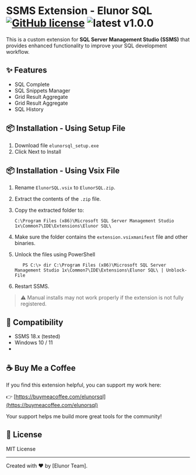 # SSMS Extension - Elunor SQL [![GitHub license](https://img.shields.io/badge/license-MIT-blue.svg)](https://github.com/khiempn/elunor-sql/blob/main/LICENSE) ![latest v1.0.0](https://img.shields.io/badge/latest-1.0.0-green)

This is a custom extension for **SQL Server Management Studio (SSMS)** that provides enhanced functionality to improve your SQL development workflow.

## ✨ Features

- SQL Complete
- SQL Snippets Manager
- Grid Result Aggregate
- Grid Result Aggregate
- SQL History
  
## 📦 Installation - Using Setup File

1. Download file `elunorsql_setup.exe`
2. Click Next to Install
   
## 📦 Installation - Using Vsix File

1. Rename `ElunorSQL.vsix` to `ElunorSQL.zip`.
2. Extract the contents of the `.zip` file.
3. Copy the extracted folder to:

   ```
   C:\Program Files (x86)\Microsoft SQL Server Management Studio 1x\Common7\IDE\Extensions\Elunor SQL\
   ```

4. Make sure the folder contains the `extension.vsixmanifest` file and other binaries.
5. Unlock the files using PowerShell
   ```
      PS C:\> dir C:\Program Files (x86)\Microsoft SQL Server Management Studio 1x\Common7\IDE\Extensions\Elunor SQL\ | Unblock-File
   ```
6. Restart SSMS.

> ⚠️ Manual installs may not work properly if the extension is not fully registered.

## 🧪 Compatibility

- SSMS 18.x (tested)
- Windows 10 / 11
- 
## ☕ Buy Me a Coffee

If you find this extension helpful, you can support my work here:

👉 [https://buymeacoffee.com/elunorsql](https://buymeacoffee.com/elunorsql)

Your support helps me build more great tools for the community!

## 📃 License

MIT License

---

Created with ❤️ by [Elunor Team].
